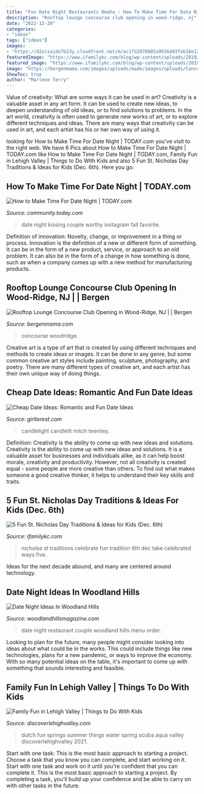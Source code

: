 ```yaml
---
title: "Fun Date Night Restaurants Omaha : How To Make Time For Date Night"
description: "Rooftop lounge concourse club opening in wood-ridge, nj"
date: "2022-12-20"
categories:
- "ideas"
tags: ["ideas"]
images:
- "https://d2zcsajde7b23y.cloudfront.net/m/ac1fd2078085a9556403feb16e122267ec3cd15f.jpg"
featuredImage: "https://www.ifamilykc.com/blog/wp-content/uploads/2019/11/Celebrate-St.-Nicholas-Day-Ideas-Traditions.jpg"
featured_image: "https://www.ifamilykc.com/blog/wp-content/uploads/2019/11/Celebrate-St.-Nicholas-Day-Ideas-Traditions.jpg"
image: "https://bergenmama.com/images/uploads/made/images/uploads/Concourse_Club_Woodridge_NJ_740_385_c1.png"
ShowToc: true
author: "Marlene Terry"
---
```



Value of creativity: What are some ways it can be used in art?
Creativity is a valuable asset in any art form. It can be used to create new ideas, to deepen understanding of old ideas, or to find solutions to problems. In the art world, creativity is often used to generate new works of art, or to explore different techniques and ideas. There are many ways that creativity can be used in art, and each artist has his or her own way of using it.

	

		
looking for How to Make Time For Date Night | TODAY.com you've visit to the right web. We have 6 Pics about How to Make Time For Date Night | TODAY.com like How to Make Time For Date Night | TODAY.com, Family Fun in Lehigh Valley | Things to Do With Kids and also 5 Fun St. Nicholas Day Traditions &amp; Ideas for Kids (Dec. 6th). Here you go:
		
    
## How To Make Time For Date Night | TODAY.com

<img loading=lazy src="https://d2zcsajde7b23y.cloudfront.net/m/ac1fd2078085a9556403feb16e122267ec3cd15f.jpg" onerror="this.onerror=null;this.src='https://tse3.mm.bing.net/th?id=OIP.0EEKGmE7D4kNur00Vhq1twHaLH&amp;pid=15.1';" alt="How to Make Time For Date Night | TODAY.com">

_Source: community.today.com_

>date night kissing couple worthy instagram fall favorite. 

	

Definition of innovation: Novelty, change, or improvement in a thing or process.
Innovation is the definition of a new or different form of something. It can be in the form of a new product, service, or approach to an old problem. It can also be in the form of a change in how something is done, such as when a company comes up with a new method for manufacturing products.

    
## Rooftop Lounge Concourse Club Opening In Wood-Ridge, NJ | | Bergen

<img loading=lazy src="https://bergenmama.com/images/uploads/made/images/uploads/Concourse_Club_Woodridge_NJ_740_385_c1.png" onerror="this.onerror=null;this.src='https://tse4.mm.bing.net/th?id=OIP.QM66vjfNas9fbJFEVjoK9AHaD2&amp;pid=15.1';" alt="Rooftop Lounge Concourse Club Opening in Wood-Ridge, NJ | | Bergen">

_Source: bergenmama.com_

>concourse woodridge. 

	

Creative art is a type of art that is created by using different techniques and methods to create ideas or images. It can be done in any genre, but some common creative art styles include painting, sculpture, photography, and poetry. There are many different types of creative art, and each artist has their own unique way of doing things.

    
## Cheap Date Ideas: Romantic And Fun Date Ideas

<img loading=lazy src="https://girlterest.com/wp-content/uploads/2016/01/candlelit-dinner-for-two-at-home-uyvaj5a6g-1.jpg" onerror="this.onerror=null;this.src='https://tse1.mm.bing.net/th?id=OIP.AYYQ8RR6CuF8sVk0NMV0YwHaFj&amp;pid=15.1';" alt="Cheap Date Ideas: Romantic and Fun Date Ideas">

_Source: girlterest.com_

>candlelight candlelit mitch teemley. 

	

Definition: Creativity is the ability to come up with new ideas and solutions.
Creativity is the ability to come up with new ideas and solutions. It is a valuable asset for businesses and individuals alike, as it can help boost morale, creativity and productivity. However, not all creativity is created equal - some people are more creative than others. To find out what makes someone a good creative thinker, it helps to understand their key skills and traits.

    
## 5 Fun St. Nicholas Day Traditions &amp; Ideas For Kids (Dec. 6th)

<img loading=lazy src="https://www.ifamilykc.com/blog/wp-content/uploads/2019/11/Celebrate-St.-Nicholas-Day-Ideas-Traditions.jpg" onerror="this.onerror=null;this.src='https://tse4.mm.bing.net/th?id=OIP.x2KiNLURdGrMaPyuOQa61QHaDy&amp;pid=15.1';" alt="5 Fun St. Nicholas Day Traditions &amp; Ideas for Kids (Dec. 6th)">

_Source: ifamilykc.com_

>nicholas st traditions celebrate fun tradition 6th dec take celebrated ways five. 

	

Ideas for the next decade abound, and many are centered around technology.

    
## Date Night Ideas In Woodland Hills

<img loading=lazy src="http://duygm5yx0alti.cloudfront.net/wp-content/uploads/2015/05/date-night-spots-in-woodland-hills-.jpg" onerror="this.onerror=null;this.src='https://tse4.mm.bing.net/th?id=OIP.BvqmHKXLuZrGUIUOZ1ryQAHaFR&amp;pid=15.1';" alt="Date Night Ideas In Woodland Hills">

_Source: woodlandhillsmagazine.com_

>date night restaurant couple woodland hills menu order. 

	

Looking to plan for the future, many people might consider looking into ideas about what could be in the works. This could include things like new technologies, plans for a new pandemic, or ways to improve the economy. With so many potential ideas on the table, it's important to come up with something that sounds interesting and feasible.

    
## Family Fun In Lehigh Valley | Things To Do With Kids

<img loading=lazy src="https://assets.simpleviewinc.com/simpleview/image/upload/c_limit,h_1200,q_75,w_1200/v1/clients/discoverlehighvalley/DutchSprings03_DiscoverLehighValley_lr_70c3e97a-ceea-48c3-aa39-bb9d76286369.jpg" onerror="this.onerror=null;this.src='https://tse2.mm.bing.net/th?id=OIP.DuchEXObgK7fLm4N1qN_vAHaE6&amp;pid=15.1';" alt="Family Fun in Lehigh Valley | Things to Do With Kids">

_Source: discoverlehighvalley.com_

>dutch fun springs summer things water spring scuba aqua valley discoverlehighvalley 2021. 

	

Start with one task: This is the most basic approach to starting a project. Choose a task that you know you can complete, and start working on it.
Start with one task and work on it until you're confident that you can complete it. This is the most basic approach to starting a project. By completing a task, you'll build up your confidence and be able to carry on with other tasks in the future.

